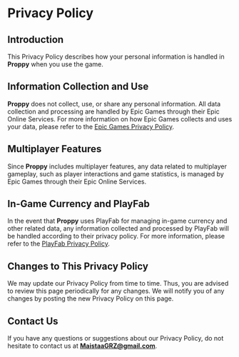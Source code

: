 # Privacy Policy

## Introduction

This Privacy Policy describes how your personal information is handled in **Proppy** when you use the game.

## Information Collection and Use

**Proppy** does not collect, use, or share any personal information. All data collection and processing are handled by Epic Games through their Epic Online Services. For more information on how Epic Games collects and uses your data, please refer to the [Epic Games Privacy Policy](https://www.epicgames.com/site/en-US/privacypolicy).

## Multiplayer Features

Since **Proppy** includes multiplayer features, any data related to multiplayer gameplay, such as player interactions and game statistics, is managed by Epic Games through their Epic Online Services.

## In-Game Currency and PlayFab

In the event that **Proppy** uses PlayFab for managing in-game currency and other related data, any information collected and processed by PlayFab will be handled according to their privacy policy. For more information, please refer to the [PlayFab Privacy Policy](https://playfab.com/privacy).

## Changes to This Privacy Policy

We may update our Privacy Policy from time to time. Thus, you are advised to review this page periodically for any changes. We will notify you of any changes by posting the new Privacy Policy on this page.

## Contact Us

If you have any questions or suggestions about our Privacy Policy, do not hesitate to contact us at **MaistaaGRZ@gmail.com**.
